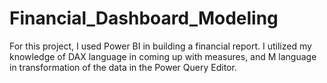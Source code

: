 # Financial_Dashboard_Modeling
For this project, I used Power BI in building a financial report. I utilized my knowledge of DAX language in coming up with measures, and M language in transformation of the data in the Power Query Editor.
